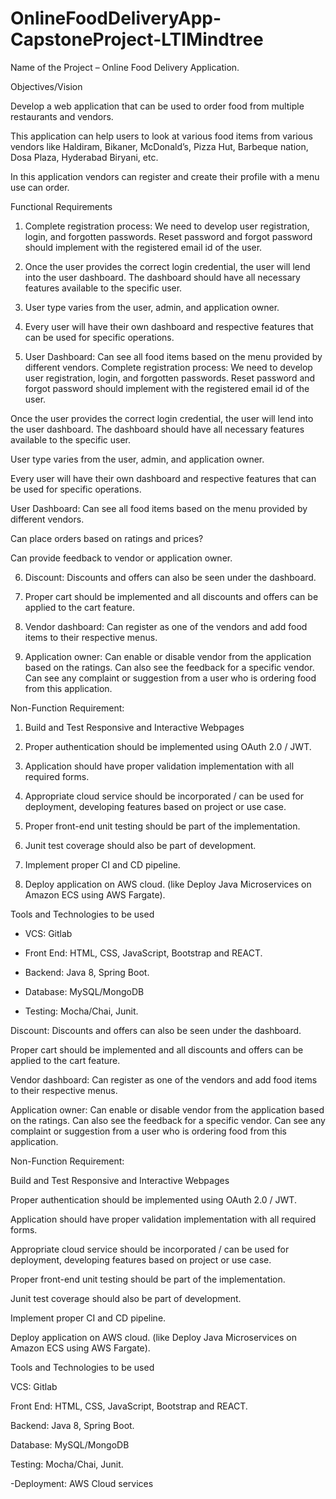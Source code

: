 # OnlineFoodDeliveryApp-CapstoneProject-LTIMindtree


Name of the Project – Online Food Delivery Application.

Objectives/Vision

Develop a web application that can be used to order food from multiple restaurants and vendors.

This application can help users to look at various food items from various vendors like Haldiram, Bikaner, McDonald’s, Pizza Hut, Barbeque nation, Dosa Plaza, Hyderabad Biryani, etc.

In this application vendors can register and create their profile with a menu use can order.

Functional Requirements

1. Complete registration process: We need to develop user registration, login, and forgotten passwords. Reset password and forgot password should implement with the registered email id of the user.

2. Once the user provides the correct login credential, the user will lend into the user dashboard. The dashboard should have all necessary features available to the specific user.

3. User type varies from the user, admin, and application owner.

4. Every user will have their own dashboard and respective features that can be used for specific operations.

5. User Dashboard: Can see all food items based on the menu provided by different vendors.
Complete registration process: We need to develop user registration, login, and forgotten passwords. Reset password and forgot password should implement with the registered email id of the user.

Once the user provides the correct login credential, the user will lend into the user dashboard. The dashboard should have all necessary features available to the specific user.

User type varies from the user, admin, and application owner.

Every user will have their own dashboard and respective features that can be used for specific operations.

User Dashboard: Can see all food items based on the menu provided by different vendors.

Can place orders based on ratings and prices?

Can provide feedback to vendor or application owner.

6. Discount: Discounts and offers can also be seen under the dashboard.

7. Proper cart should be implemented and all discounts and offers can be applied to the cart feature.

8. Vendor dashboard: Can register as one of the vendors and add food items to their respective menus.

9. Application owner: Can enable or disable vendor from the application based on the ratings. Can also see the feedback for a specific vendor. Can see any complaint or suggestion from a user who is ordering food from this application.

Non-Function Requirement:

1. Build and Test Responsive and Interactive Webpages

2. Proper authentication should be implemented using OAuth 2.0 / JWT.

3. Application should have proper validation implementation with all required forms.

4. Appropriate cloud service should be incorporated / can be used for deployment, developing features based on project or use case.

5. Proper front-end unit testing should be part of the implementation.

6. Junit test coverage should also be part of development.

7. Implement proper CI and CD pipeline.

8. Deploy application on AWS cloud. (like Deploy Java Microservices on Amazon ECS using AWS Fargate).

Tools and Technologies to be used

- VCS: Gitlab

- Front End: HTML, CSS, JavaScript, Bootstrap and REACT.

- Backend: Java 8, Spring Boot.

- Database: MySQL/MongoDB

- Testing: Mocha/Chai, Junit.
  
Discount: Discounts and offers can also be seen under the dashboard.

Proper cart should be implemented and all discounts and offers can be applied to the cart feature.

Vendor dashboard: Can register as one of the vendors and add food items to their respective menus.

Application owner: Can enable or disable vendor from the application based on the ratings. Can also see the feedback for a specific vendor. Can see any complaint or suggestion from a user who is ordering food from this application.

Non-Function Requirement:

Build and Test Responsive and Interactive Webpages

Proper authentication should be implemented using OAuth 2.0 / JWT.

Application should have proper validation implementation with all required forms.

Appropriate cloud service should be incorporated / can be used for deployment, developing features based on project or use case.

Proper front-end unit testing should be part of the implementation.

Junit test coverage should also be part of development.

Implement proper CI and CD pipeline.

Deploy application on AWS cloud. (like Deploy Java Microservices on Amazon ECS using AWS Fargate).

Tools and Technologies to be used

VCS: Gitlab

Front End: HTML, CSS, JavaScript, Bootstrap and REACT.

Backend: Java 8, Spring Boot.

Database: MySQL/MongoDB

Testing: Mocha/Chai, Junit.

-Deployment: AWS Cloud services
